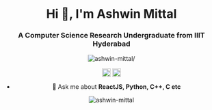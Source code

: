 <!-- ### Hi there 👋 -->

<!--
**ashwin-mittal/ashwin-mittal** is a ✨ _special_ ✨ repository because its `README.md` (this file) appears on your GitHub profile.

Here are some ideas to get you started:

- 🔭 I’m currently working on ...
- 🌱 I’m currently learning ...
- 👯 I’m looking to collaborate on ...
- 🤔 I’m looking for help with ...
- 💬 Ask me about ...
- 📫 How to reach me: ...
- 😄 Pronouns: ...
- ⚡ Fun fact: ...
-->
<h1 align="center">Hi 👋, I'm Ashwin Mittal</h1>
<h3 align="center">A Computer Science Research Undergraduate from IIIT Hyderabad</h3>
<p align="center"> <img src=https://komarev.com/ghpvc/?username=ashwin-mittal alt=ashwin-mittal/> </p>
<p align="center">
<a href=https://www.linkedin.com/in/ashwin-mittal target="blank"><img align="center" src=https://cdn.jsdelivr.net/npm/simple-icons@3.0.1/icons/linkedin.svg alt="ashwin-mittal" height="20" width="20" /></a>
<a href=https://fb.com/100009758615680 target="blank"><img align="center" src=https://cdn.jsdelivr.net/npm/simple-icons@3.0.1/icons/facebook.svg alt="ashwin-mittal" height="20" width="20" /></a>
</p>
<ul align="center">
  <li> 💬 Ask me about <b>ReactJS, Python, C++, C etc</b></li>
</ul>
<p align="center"> <img src=https://github-readme-stats.vercel.app/api?username=ashwin-mittal&show_icons=true alt=ashwin-mittal /> 
</p>
